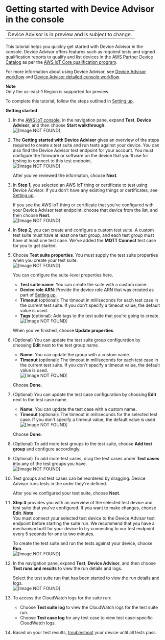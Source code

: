 # Getting started with Device Advisor in the console<a name="da-console-guide"></a>


|  | 
| --- |
| Device Advisor is in preview and is subject to change\. | 

This tutorial helps you quickly get started with Device Advisor in the console\. Device Advisor offers features such as required tests and signed qualification reports to qualify and list devices in the [AWS Partner Device Catalog](https://devices.amazonaws.com/) as per the [AWS IoT Core qualification program](https://aws.amazon.com/partners/dqp/)\.

For more information about using Device Advisor, see [Device Advisor workflow](device-advisor-workflow.md) and [Device Advisor detailed console workflow](device-advisor-console-tutorial.md)\.

**Note**  
Only the us\-east\-1 Region is supported for preview\.

To complete this tutorial, follow the steps outlined in [Setting up](device-advisor-setting-up.md)\.

**Getting started**

1. In the [AWS IoT console](https://console.aws.amazon.com/iot), in the navigation pane, expand **Test**, **Device Advisor**, and then choose **Start walkthrough**\.  
![\[Image NOT FOUND\]](http://docs.aws.amazon.com/iot/latest/developerguide/images/da-console-gs.png)

1. The **Getting started with Device Advisor** gives an overview of the steps required to create a test suite and run tests against your device\. You can also find the Device Advisor test endpoint for your account\. You must configure the firmware or software on the device that you'll use for testing to connect to this test endpoint\.  
![\[Image NOT FOUND\]](http://docs.aws.amazon.com/iot/latest/developerguide/images/da-console-gs1.png)

   After you've reviewed the informaton, choose **Next**\.

1. In **Step 1**, you selected an AWS IoT thing or certificate to test using Device Advisor\. If you don't have any existing things or certificates, see [Setting up](device-advisor-setting-up.md)\.

   If you see the AWS IoT thing or certificate that you've configured with your Device Advisor test endpoint, choose that device from the list, and then choose **Next**\.  
![\[Image NOT FOUND\]](http://docs.aws.amazon.com/iot/latest/developerguide/images/da-console-thing-certificate.png)

1. In **Step 2**, you can create and configure a custom test suite\. A custom test suite must have at least one test group, and each test group must have at least one test case\. We've added the **MQTT Connect** test case for you to get started\.

1. Choose **Test suite properties**\. You must supply the test suite properties when you create your test suite\.  
![\[Image NOT FOUND\]](http://docs.aws.amazon.com/iot/latest/developerguide/images/da-console-step1.png)

   You can configure the suite\-level properties here\.
   + **Test suite name**: You can create the suite with a custom name\.
   + **Device role ARN**: Provide the device role ARN that was created as part of [Setting up](device-advisor-setting-up.md)\.
   + **Timeout** \(optional\): The timeout in milliseconds for each test case in the current test suite\. If you don't specify a timeout value, the default value is used\.
   + **Tags** \(optional\): Add tags to the test suite that you're going to create\.  
![\[Image NOT FOUND\]](http://docs.aws.amazon.com/iot/latest/developerguide/images/da-test-suite-properties-1.png)

   When you've finished, choose **Update properties**\.

1. \(Optional\) You can update the test suite group configuration by choosing **Edit** next to the test group name\.
   + **Name**: You can update the group with a custom name\.
   + **Timeout** \(optional\): The timeout in milliseconds for each test case in the current test suite\. If you don't specify a timeout value, the default value is used\.  
![\[Image NOT FOUND\]](http://docs.aws.amazon.com/iot/latest/developerguide/images/da-console-test-suite-config.png)

   Choose **Done**\.

1. \(Optional\) You can update the test case configuration by choosing **Edit** next to the test case name\.
   + **Name**: You can update the test case with a custom name\.
   + **Timeout** \(optional\): The timeout in milliseconds for the selected test case\. If you don't specify a timeout value, the default value is used\.  
![\[Image NOT FOUND\]](http://docs.aws.amazon.com/iot/latest/developerguide/images/da-console-test-case-config.png)

   Choose **Done**\.

1. \(Optional\) To add more test groups to the test suite, choose **Add test group** and configure accordingly\.

1. \(Optional\) To add more test cases, drag the test cases under **Test cases** into any of the test groups you have\.  
![\[Image NOT FOUND\]](http://docs.aws.amazon.com/iot/latest/developerguide/images/da-console-drag.png)

1. Test groups and test cases can be reordered by dragging\. Device Advisor runs tests in the order they're defined\.

   After you've configured your test suite, choose **Next**\.

1. **Step 3** provides you with an overview of the selected test device and test suite that you've configured\. If you want to make changes, choose **Edit**\.
**Note**  
You must connect your selected test device to the Device Advisor test endpoint before starting the suite run\. We recommend that you have a mechanism built for your device to try connecting to our test endpoint every 5 seconds for one to two minutes\.

   To create the test suite and run the tests against your device, choose **Run**\.  
![\[Image NOT FOUND\]](http://docs.aws.amazon.com/iot/latest/developerguide/images/da-run-tests.png)

1. In the navigation pane, expand **Test**, **Device Advisor**, and then choose **Test runs and results** to view the run details and logs\.

   Select the test suite run that has been started to view the run details and logs\.  
![\[Image NOT FOUND\]](http://docs.aws.amazon.com/iot/latest/developerguide/images/da-console-runs-results.png)

1. To access the CloudWatch logs for the suite run:
   + Choose **Test suite log** to view the CloudWatch logs for the test suite run\.
   + Choose **Test case log** for any test case to view test case\-specific CloudWatch logs\.

1. Based on your test results, [troubleshoot](https://docs.aws.amazon.com/iot/latest/developerguide/iot_troubleshooting.html#device-advisor-troubleshooting) your device until all tests pass\.